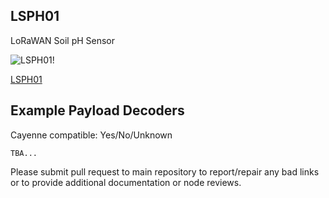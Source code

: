 ## LSPH01

LoRaWAN Soil pH Sensor

![LSPH01!](https://www.dragino.com/media/k2/items/cache/576492c356d8e0278dfa7b752bad5bc8_L.jpg)

[LSPH01](https://www.dragino.com/products/agriculture-weather-station/item/184-lsph01.html)

## Example Payload Decoders
Cayenne compatible: Yes/No/Unknown

```
TBA...
```

Please submit pull request to main repository to report/repair any bad links or to provide additional documentation or node reviews.